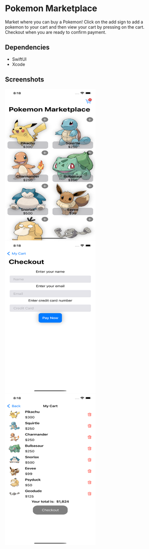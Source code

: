 #  Pokemon Marketplace
Market where you can buy a Pokemon! Click on the add sign to add a pokemon to your cart and then view your cart by pressing on the cart. Checkout when you are ready to confirm payment.

## Dependencies
- SwiftUI
- Xcode

## Screenshots
<img src="https://github.com/patar-nguyen/pokemon_marketplace/blob/master/Pokemon_Marketplace/Assets.xcassets/Marketplace.imageset/Simulator%20Screen%20Shot%20-%20iPhone%2013%20-%202022-09-21%20at%2020.18.02.png?raw=true" data-canonical-src="https://gyazo.com/eb5c5741b6a9a16c692170a41a49c858.png" width="300" height="500" />

<img src="https://github.com/patar-nguyen/pokemon_marketplace/blob/master/Pokemon_Marketplace/Assets.xcassets/Cart.imageset/Simulator%20Screen%20Shot%20-%20iPhone%2013%20-%202022-09-21%20at%2020.18.23.png?raw=true" width="300" height="500" />

<img src="https://github.com/patar-nguyen/pokemon_marketplace/blob/master/Pokemon_Marketplace/Assets.xcassets/Checkout.imageset/Simulator%20Screen%20Shot%20-%20iPhone%2013%20-%202022-09-21%20at%2020.18.49.png?raw=true" width="300" height="500" />

